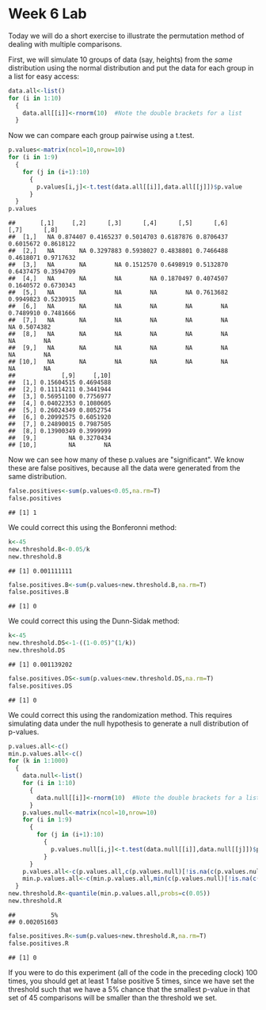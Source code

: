 Week 6 Lab
=============
  
Today we will do a short exercise to illustrate the permutation method of dealing with multiple comparisons.

First, we will simulate 10 groups of data (say, heights) from the *same* distribution using the normal distribution and put the data for each group in a list for easy access:


```r
data.all<-list()
for (i in 1:10)
  {
    data.all[[i]]<-rnorm(10)  #Note the double brackets for a list
  }
```

Now we can compare each group pairwise using a t.test.


```r
p.values<-matrix(ncol=10,nrow=10)
for (i in 1:9)
  {
    for (j in (i+1):10)
      {
        p.values[i,j]<-t.test(data.all[[i]],data.all[[j]])$p.value 
      }
  }
p.values
```

```
##       [,1]     [,2]      [,3]      [,4]      [,5]      [,6]      [,7]      [,8]
##  [1,]   NA 0.874407 0.4165237 0.5014703 0.6187876 0.8706437 0.6015672 0.8618122
##  [2,]   NA       NA 0.3297883 0.5938027 0.4838801 0.7466488 0.4618071 0.9717632
##  [3,]   NA       NA        NA 0.1512570 0.6498919 0.5132870 0.6437475 0.3594709
##  [4,]   NA       NA        NA        NA 0.1870497 0.4074507 0.1640572 0.6730343
##  [5,]   NA       NA        NA        NA        NA 0.7613682 0.9949823 0.5230915
##  [6,]   NA       NA        NA        NA        NA        NA 0.7489910 0.7481666
##  [7,]   NA       NA        NA        NA        NA        NA        NA 0.5074382
##  [8,]   NA       NA        NA        NA        NA        NA        NA        NA
##  [9,]   NA       NA        NA        NA        NA        NA        NA        NA
## [10,]   NA       NA        NA        NA        NA        NA        NA        NA
##             [,9]     [,10]
##  [1,] 0.15604515 0.4694588
##  [2,] 0.11114211 0.3441944
##  [3,] 0.56951100 0.7756977
##  [4,] 0.04022353 0.1080605
##  [5,] 0.26024349 0.8052754
##  [6,] 0.20992575 0.6051920
##  [7,] 0.24890015 0.7987505
##  [8,] 0.13900349 0.3999999
##  [9,]         NA 0.3270434
## [10,]         NA        NA
```

Now we can see how many of these p.values are "significant". We know these are false positives, because all the data were generated from the same distribution.


```r
false.positives<-sum(p.values<0.05,na.rm=T)
false.positives
```

```
## [1] 1
```

We could correct this using the Bonferonni method:


```r
k<-45
new.threshold.B<-0.05/k
new.threshold.B
```

```
## [1] 0.001111111
```

```r
false.positives.B<-sum(p.values<new.threshold.B,na.rm=T)
false.positives.B
```

```
## [1] 0
```

We could correct this using the Dunn-Sidak method:


```r
k<-45
new.threshold.DS<-1-((1-0.05)^(1/k))
new.threshold.DS
```

```
## [1] 0.001139202
```

```r
false.positives.DS<-sum(p.values<new.threshold.DS,na.rm=T)
false.positives.DS
```

```
## [1] 0
```

We could correct this using the randomization method. This requires simulating data under the null hypothesis to generate a null distribution of p-values.



```r
p.values.all<-c()
min.p.values.all<-c()
for (k in 1:1000)
  {
    data.null<-list()
    for (i in 1:10)
      {
        data.null[[i]]<-rnorm(10)  #Note the double brackets for a list
      }
    p.values.null<-matrix(ncol=10,nrow=10)
    for (i in 1:9)
      {
        for (j in (i+1):10)
          {
            p.values.null[i,j]<-t.test(data.null[[i]],data.null[[j]])$p.value 
          }
      }
    p.values.all<-c(p.values.all,c(p.values.null)[!is.na(c(p.values.null))])
    min.p.values.all<-c(min.p.values.all,min(c(p.values.null)[!is.na(c(p.values.null))]))
  }
new.threshold.R<-quantile(min.p.values.all,probs=c(0.05))
new.threshold.R
```

```
##          5% 
## 0.002051603
```

```r
false.positives.R<-sum(p.values<new.threshold.R,na.rm=T)
false.positives.R
```

```
## [1] 0
```

If you were to do this experiment (all of the code in the preceding clock) 100 times, you should get at least 1 false positive 5 times, since we have set the threshold such that we have a 5% chance that the smallest p-value in that set of 45 comparisons will be smaller than the threshold we set.
